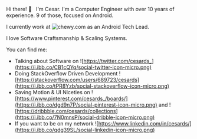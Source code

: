 Hi there! 👋 &nbsp; I'm Cesar. I'm a Computer Engineer with over 10 years of experience. 9 of those, focused on Android.

I currently work at ![chewy.com](https://i.ibb.co/CQjbg7q/chewy-micro.png) as an Android Tech Lead. 

I love Software Craftsmanship & Scaling Systems.

You can find me: 

- Talking about Software on ![https://twitter.com/cesards_](https://i.ibb.co/CB1cQYq/social-twitter-icon-micro.png)
- Doing StackOverflow Driven Development ![https://stackoverflow.com/users/689723/cesards](https://i.ibb.co/tPR8Yzb/social-stackoverflow-icon-micro.png)
- Saving Motion & UI Niceties on ![https://www.pinterest.com/cesards_/boards/](https://i.ibb.co/dgd9n7P/social-pinterest-icon-micro.png) and ![https://dribbble.com/cesards/collections](https://i.ibb.co/7N0mnsP/social-dribble-icon-micro.png)
- If you want to be on my network ![https://www.linkedin.com/in/cesards/](https://i.ibb.co/qdg39SL/social-linkedin-icon-micro.png)
